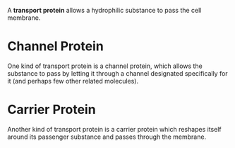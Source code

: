 A **transport protein** allows a hydrophilic substance to pass the cell membrane. 


# Channel Protein

One kind of transport protein is a channel protein, which allows the substance to pass by letting it through a channel designated specifically for it (and perhaps few other related molecules). 




# Carrier Protein

Another kind of transport protein is a carrier protein which reshapes itself around its passenger substance and passes through the membrane.